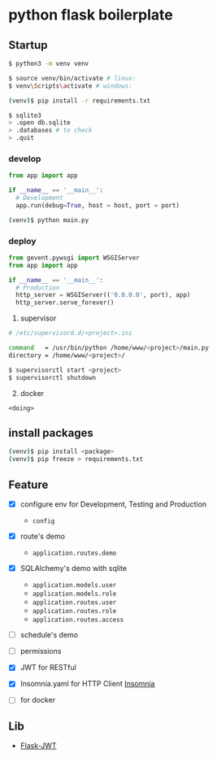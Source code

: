 # python flask boilerplate

## Startup

``` bash
$ python3 -m venv venv

$ source venv/bin/activate # linux: 
$ venv\Scripts\activate # windows: 

(venv)$ pip install -r requirements.txt

$ sqlite3
> .open db.sqlite
> .databases # to check
> .quit
```

### develop

``` python
from app import app

if __name__ == '__main__':
  # Development
  app.run(debug=True, host = host, port = port)
```

``` bash
(venv)$ python main.py
```

### deploy

``` python
from gevent.pywsgi import WSGIServer
from app import app

if __name__ == '__main__':
  # Production
  http_server = WSGIServer(('0.0.0.0', port), app)
  http_server.serve_forever()
```

1. supervisor

``` bash
# /etc/supervisord.d/<project>.ini

command   = /usr/bin/python /home/www/<project>/main.py
directory = /home/www/<project>/
```

```bash
$ supervisorctl start <project>
$ supervisorctl shutdown
```

2. docker

`<doing>`

## install packages

``` bash
(venv)$ pip install <package>
(venv)$ pip freeze > requirements.txt
```

## Feature

- [x] configure env for Development, Testing and Production
  - `config`
- [x] route's demo 
  - `application.routes.demo`
- [x] SQLAlchemy's demo with sqlite 
  - `application.models.user` 
  - `application.models.role` 
  - `application.routes.user`
  - `application.routes.role`
  - `application.routes.access`
- [ ] schedule's demo
- [ ] permissions
- [x] JWT for RESTful
- [x] Insomnia.yaml for HTTP Client [Insomnia](https://insomnia.rest/)
- [ ] for docker


## Lib

- [Flask-JWT](https://pythonhosted.org/Flask-JWT/)